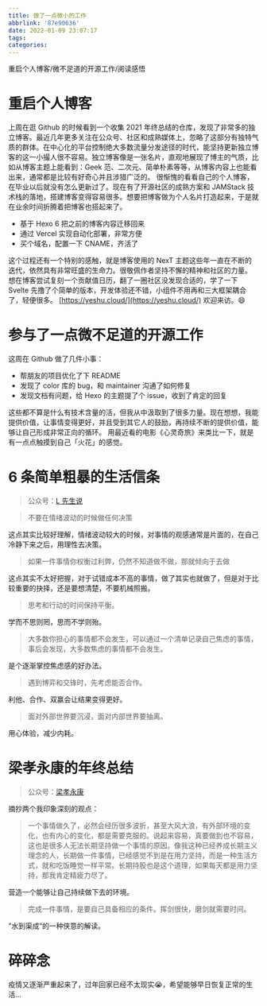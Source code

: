 ```yaml
---
title: 做了一点微小的工作
abbrlink: '87e90636'
date: 2022-01-09 23:07:17
tags:
categories:
---
```

重启个人博客/微不足道的开源工作/阅读感悟

<!-- more -->

# 重启个人博客
上周在逛 Github 的时候看到一个收集 2021 年终总结的仓库，发现了非常多的独立博客。最近几年更多关注在公众号、社区和成熟媒体上，忽略了这部分有独特气质的群体。在中心化的平台控制绝大多数流量分发途径的时代，能坚持更新独立博客的这一小撮人很不容易。独立博客像是一张名片，直观地展现了博主的气质，比如从博客主题上能看到：Geek 范、二次元、简单朴素等等，从博客内容上也能看出来，通常都是比较有好奇心并且涉猎广泛的。
很惭愧的看看自己的个人博客，在毕业以后就没有怎么更新过了。现在有了开源社区的成熟方案和 JAMStack 技术栈的落地，搭建博客变得容易很多。想要把博客做为个人名片打造起来，于是就在业余时间折腾着把博客也搭起来了。

- 基于 Hexo 6 把之前的博客内容迁移回来
- 通过 Vercel 实现自动化部署，非常方便
- 买个域名，配置一下 CNAME，齐活了

这个过程还有一个特别的感触，就是博客使用的 NexT 主题这些年一直在不断的迭代，依然具有非常旺盛的生命力。很敬佩作者坚持不懈的精神和社区的力量。
想在博客尝试复刻一个贡献值日历，翻了一圈社区没发现合适的，学了一下 Svelte 先撸了个简单的版本，开发体验还不错，小组件不用再和三大框架耦合了，轻便很多。
[https://yeshu.cloud/](https://yeshu.cloud/) 欢迎来访。😄

# 参与了一点微不足道的开源工作
这周在 Github 做了几件小事：

- 帮朋友的项目优化了下 README
- 发现了 color 库的 bug，和 maintainer 沟通了如何修复
- 发现文档有问题，给 Hexo 的主题提了个 issue，收到了肯定的回复

这些都不算是什么有技术含量的活，但我从中汲取到了很多力量。现在想想，我能提供价值，让事情变得更好，并且受到其它人的鼓励，再持续不断的提供价值，能够让自己形成非常正向的循环。
用最近看的电影《心灵奇旅》来类比一下，就是有一点点触摸到自己「火花」的感觉。

# 6 条简单粗暴的生活信条
> 公众号：[L 先生说](https://mp.weixin.qq.com/s/V8JX2mU9Vr_UNkjpUoyeNQ)

> 不要在情绪波动的时候做任何决策

这点其实比较好理解，情绪波动较大的时候，对事情的观感通常是片面的，在自己冷静下来之后，用理性去决策。
> 如果一件事情你权衡过利弊，仍然不知道做不做，那就倾向于去做

这点其实不太好把握，对于试错成本不高的事情，做了其实也就做了，但是对于比较重要的抉择，还是要想清楚，不要机械照搬。
> 思考和行动的时间保持平衡。

学而不思则罔，思而不学则殆。
> 大多数你担心的事情都不会发生，可以通过一个清单记录自己焦虑的事情，事后会发现，大多数焦虑的事情都不会发生。

是个逐渐掌控焦虑感的好办法。
> 遇到博弈和交锋时，先考虑能否合作。

利他、合作、双赢会让结果变得更好。
> 面对外部世界要沉浸，面对内部世界要抽离。

用心体验，减少内耗。

# 梁孝永康的年终总结
> 公众号：[梁孝永康](https://mp.weixin.qq.com/s/qqo6Mf4Jgj_NB8_u2Q4Vmg)

摘抄两个我印象深刻的观点：
> 一个事情做久了，必然会经历很多波折，甚至大风大浪，有外部环境的变化，也有内心的变化，都是需要克服的。说起来容易，真要做到也不容易，这也是很多人无法长期坚持做一个事情的原因。像我这种已经养成长期主义理念的人，长期做一件事情，已经感觉不到是在用力坚持，而是一种生活方式，就和吃饭睡觉一样平常。长期持股也是这个道理，如果每天都是用力坚持，那我肯定精疲力尽了。

营造一个能够让自己持续做下去的环境。
> 完成一件事情，是要自己具备相应的条件。挥剑很快，磨剑就需要时间。

”水到渠成“的一种侠意的解读。

# 碎碎念
疫情又逐渐严重起来了，过年回家已经不太现实😭，希望能够早日恢复正常的生活...
